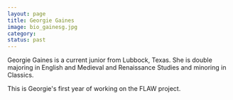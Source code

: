 ```yaml
---
layout: page
title: Georgie Gaines
image: bio_gainesg.jpg
category:
status: past
---
```


Georgie Gaines is a current junior from Lubbock, Texas. She is double majoring in English and Medieval and Renaissance Studies and minoring in Classics.

This is Georgie's first year of working on the FLAW project. 
